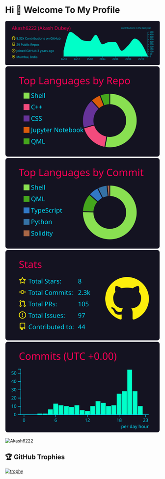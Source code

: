 # Hi :wave: Welcome To My Profile



![](https://raw.githubusercontent.com/Akash6222/Akash6222/master/profile-summary-card-output/2077/0-profile-details.svg)
![](https://raw.githubusercontent.com/Akash6222/Akash6222/master/profile-summary-card-output/2077/1-repos-per-language.svg)
![](https://raw.githubusercontent.com/Akash6222/Akash6222/master/profile-summary-card-output/2077/2-most-commit-language.svg)
![](https://raw.githubusercontent.com/Akash6222/Akash6222/master/profile-summary-card-output/2077/3-stats.svg)
![](https://raw.githubusercontent.com/Akash6222/Akash6222/master/profile-summary-card-output/2077/4-productive-time.svg)

<!---<a href="http://www.github.com/Akash6222"><img width="60%" src="https://github-readme-stats.vercel.app/api?username=Akash6222&show_icons=true&hide=&count_private=true&title_color=0891b2&text_color=ffffff&icon_color=0891b2&bg_color=0D1117&theme=react&hide_border=true&show_icons=true" alt="GitHub stats" /></a> --->

<p><img align="center" src="https://github-readme-streak-stats.herokuapp.com/?user=Akash6222&" alt="Akash6222" /></p> 

## 🏆 GitHub Trophies
[![trophy](https://github-profile-trophy.vercel.app/?username=Akash6222&theme=darkhub)](https://github.com/ryo-ma/github-profile-trophy)
